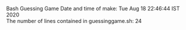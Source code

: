 Bash Guessing Game
Date and time of make: Tue Aug 18 22:46:44 IST 2020  
The number of lines contained in guessinggame.sh: 24
